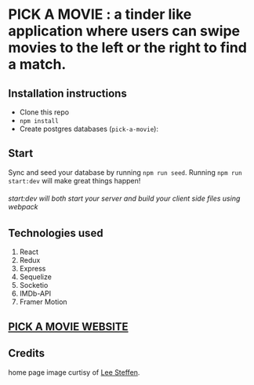 # PICK A MOVIE : a tinder like application where users can swipe movies to the left or the right to find a match.

## Installation instructions

* Clone this repo
* `npm install`
* Create postgres databases (`pick-a-movie`):

## Start

Sync and seed your database by running `npm run seed`. 
Running `npm run start:dev` will make great things happen!

###### start:dev will both start your server and build your client side files using webpack



## Technologies used
1. React
2. Redux
3. Express
4. Sequelize
5. Socketio
6. IMDb-API
7. Framer Motion

## [PICK A MOVIE WEBSITE](https://pick-amovie.herokuapp.com/)

## Credits
home page image curtisy of [Lee Steffen](https://twitter.com/leesteffen).
